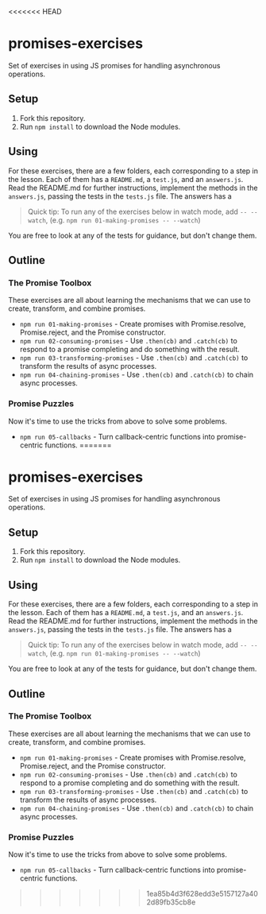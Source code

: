 <<<<<<< HEAD
# promises-exercises

Set of exercises in using JS promises for handling asynchronous operations.

## Setup

1. Fork this repository.
2. Run `npm install` to download the Node modules.

## Using

For these exercises, there are a few folders, each corresponding to a step in the lesson. Each of them has a `README.md`, a `test.js`, and an `answers.js`.  Read the   README.md for further instructions, implement the methods in the `answers.js`, passing the tests in the `tests.js` file.  The answers has a 

> Quick tip:  To run any of the exercises below in watch mode, add `-- --watch`, (e.g. `npm run 01-making-promises -- --watch`)

You are free to look at any of the tests for guidance, but don't change them.

## Outline

### The Promise Toolbox

These exercises are all about learning the mechanisms that we can use to create, transform, and combine promises.

* `npm run 01-making-promises` - Create promises with Promise.resolve, Promise.reject, and the Promise constructor.
* `npm run 02-consuming-promises` - Use `.then(cb)` and `.catch(cb)` to respond to a promise completing and do something with the result.
* `npm run 03-transforming-promises` - Use `.then(cb)` and `.catch(cb)` to transform the results of async processes.
* `npm run 04-chaining-promises` - Use `.then(cb)` and `.catch(cb)` to chain async processes.

### Promise Puzzles

Now it's time to use the tricks from above to solve some problems.

* `npm run 05-callbacks` - Turn callback-centric functions into promise-centric functions.
=======
# promises-exercises

Set of exercises in using JS promises for handling asynchronous operations.

## Setup

1. Fork this repository.
2. Run `npm install` to download the Node modules.

## Using

For these exercises, there are a few folders, each corresponding to a step in the lesson. Each of them has a `README.md`, a `test.js`, and an `answers.js`.  Read the   README.md for further instructions, implement the methods in the `answers.js`, passing the tests in the `tests.js` file.  The answers has a 

> Quick tip:  To run any of the exercises below in watch mode, add `-- --watch`, (e.g. `npm run 01-making-promises -- --watch`)

You are free to look at any of the tests for guidance, but don't change them.

## Outline

### The Promise Toolbox

These exercises are all about learning the mechanisms that we can use to create, transform, and combine promises.

* `npm run 01-making-promises` - Create promises with Promise.resolve, Promise.reject, and the Promise constructor.
* `npm run 02-consuming-promises` - Use `.then(cb)` and `.catch(cb)` to respond to a promise completing and do something with the result.
* `npm run 03-transforming-promises` - Use `.then(cb)` and `.catch(cb)` to transform the results of async processes.
* `npm run 04-chaining-promises` - Use `.then(cb)` and `.catch(cb)` to chain async processes.

### Promise Puzzles

Now it's time to use the tricks from above to solve some problems.

* `npm run 05-callbacks` - Turn callback-centric functions into promise-centric functions.
>>>>>>> 1ea85b4d3f628edd3e5157127a402d89fb35cb8e
